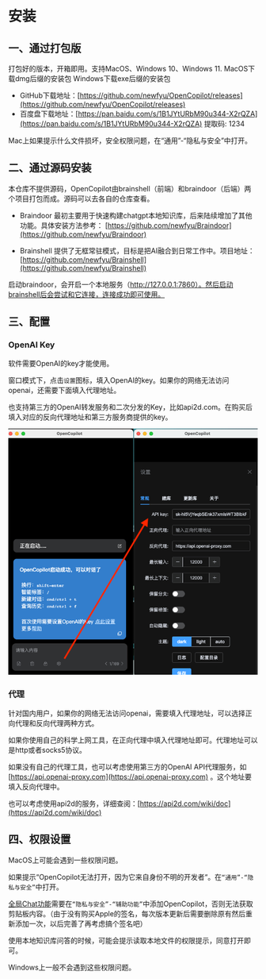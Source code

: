 # 安装

## 一、通过打包版

打包好的版本，开箱即用。支持MacOS、Windows 10、Windows 11.
MacOS下载dmg后缀的安装包
Windows下载exe后缀的安装包

- GitHub下载地址：[https://github.com/newfyu/OpenCopilot/releases](https://github.com/newfyu/OpenCopilot/releases)
- 百度盘下载地址：[https://pan.baidu.com/s/1B1JYtURbM90u344-X2rQZA](https://pan.baidu.com/s/1B1JYtURbM90u344-X2rQZA) 提取码: 1234

Mac上如果提示什么文件损坏，安全权限问题，在“通用”-“隐私与安全”中打开。


## 二、通过源码安装

本仓库不提供源码，OpenCopilot由brainshell（前端）和braindoor（后端）两个项目打包而成。源码可以去各自的仓库查看。

- Braindoor 最初主要用于快速构建chatgpt本地知识库，后来陆续增加了其他功能。具体安装方法参考： [https://github.com/newfyu/Braindoor](https://github.com/newfyu/Braindoor)

- Brainshell 提供了无框常驻模式，目标是把AI融合到日常工作中。项目地址： [https://github.com/newfyu/Brainshell](https://github.com/newfyu/Brainshell)

启动braindoor，会开启一个本地服务（http://127.0.0.1:7860）。然后启动brainshell后会尝试和它连接，连接成功即可使用。

## 三、配置

### OpenAI Key

软件需要OpenAI的key才能使用。

窗口模式下，点击`设置`图标，填入OpenAI的key。如果你的网络无法访问openai，还需要下面填入代理地址。  

也支持第三方的OpenAI转发服务和二次分发的Key，比如api2d.com。在购买后填入对应的反向代理地址和第三方服务商提供的key。

![](images/setting.png)

### 代理

针对国内用户，如果你的网络无法访问openai，需要填入代理地址，可以选择正向代理和反向代理两种方式。

如果你使用自己的科学上网工具，在正向代理中填入代理地址即可。代理地址可以是http或者socks5协议。

如果没有自己的代理工具，也可以考虑使用第三方的OpenAI API代理服务，如 [https://api.openai-proxy.com](https://api.openai-proxy.com) 。这个地址要填入反向代理中。

也可以考虑使用api2d的服务，详细查阅：[https://api2d.com/wiki/doc](https://api2d.com/wiki/doc)

## 四、权限设置

MacOS上可能会遇到一些权限问题。

如果提示“OpenCopilot无法打开，因为它来自身份不明的开发者“。在`“通用”-“隐私与安全”`中打开。

[全局Chat功能](全局Chat.md)需要在`“隐私与安全”-“辅助功能”`中添加OpenCopilot，否则无法获取剪贴板内容。（由于没有购买Apple的签名，每次版本更新后需要删除原有然后重新添加一次，以后完善了再考虑搞个签名吧）

使用本地知识库问答的时候，可能会提示读取本地文件的权限提示，同意打开即可。

Windows上一般不会遇到这些权限问题。

